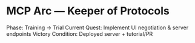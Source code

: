 # MCP Arc — Keeper of Protocols
Phase: Training → Trial
Current Quest: Implement UI negotiation & server endpoints
Victory Condition: Deployed server + tutorial/PR

